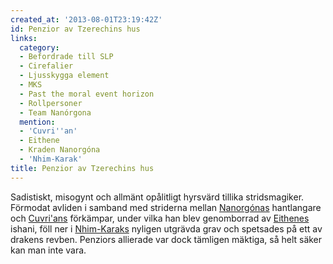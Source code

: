 ```yaml
---
created_at: '2013-08-01T23:19:42Z'
id: Penzior av Tzerechins hus
links:
  category:
  - Befordrade till SLP
  - Cirefalier
  - Ljusskygga element
  - MKS
  - Past the moral event horizon
  - Rollpersoner
  - Team Nanórgona
  mention:
  - 'Cuvri''an'
  - Eithene
  - Kraden Nanorgóna
  - 'Nhim-Karak'
title: Penzior av Tzerechins hus
---
```


Sadistiskt, misogynt och allmänt opålitligt hyrsvärd tillika stridsmagiker. Förmodat avliden i
samband med striderna mellan [Nanorgónas] hantlangare och [Cuvri'ans] förkämpar, under vilka han
blev genomborrad av [Eithenes] ishani, föll ner i [Nhim-Karaks] nyligen utgrävda grav och spetsades
på ett av drakens revben. Penziors allierade var dock tämligen mäktiga, så helt säker kan man inte
vara.

  [Nanorgónas]: Kraden_Nanorgóna
  [Cuvri'ans]: Cuvrian
  [Eithenes]: Eithene
  [Nhim-Karaks]: Nhim-Karak